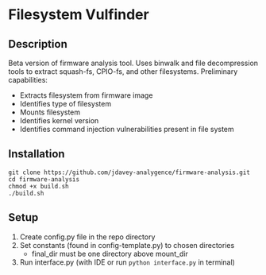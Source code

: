 # Filesystem Vulfinder
## Description
Beta version of firmware analysis tool. Uses binwalk and file decompression tools to extract squash-fs, CPIO-fs, and other filesystems. Preliminary capabilities:
* Extracts filesystem from firmware image
* Identifies type of filesystem
* Mounts filesystem
* Identifies kernel version
* Identifies command injection vulnerabilities present in file system

## Installation
```
git clone https://github.com/jdavey-analygence/firmware-analysis.git
cd firmware-analysis
chmod +x build.sh
./build.sh
```
## Setup
1) Create config.py file in the repo directory
2) Set constants (found in config-template.py) to chosen directories
   - final_dir must be one directory above mount_dir
3) Run interface.py (with IDE or run `python interface.py` in terminal)
